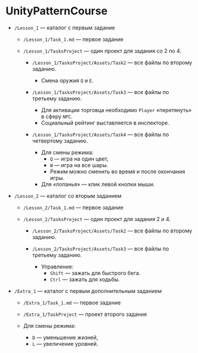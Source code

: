 # UnityPatternCourse

- `/Lesson_1` — каталог с первым задание

  - `/Lesson_1/Task_1.md` — первое задание

  - `/Lesson_1/TasksProject` — один проект для задания со 2 по 4.

     - `/Lesson_1/TasksProject/Assets/Task2` — все файлы по второму заданию.
       - Смена оружия `Q` и `E`.

     - `/Lesson_1/TasksProject/Assets/Task3` — все файлы по третьему заданию.
       - Для активации торговца необходимо `Player` «перетянуть» в сферу `NPC`.
       - Социальный рейтинг выставляется в инспекторе.

     - `/Lesson_1/TasksProject/Assets/Task4` — все файлы по четвертому заданию.
       - Для смены режима:
         - `Q` — игра на один цвет, 
         - `W` — игра на все шары.
         - Режим можно сменить во время и после окончания игры.
       - Для «лопанья» — клик левой кнопки мыши.

- `/Lesson_2` — каталог со вторым заданием

  - `/Lesson_2/Task_1.md` — первое задание

  - `/Lesson_2/TasksProject` — один проект для задания 2 и 4.

     - `/Lesson_2/TasksProject/Assets/Task2` — все файлы по второму заданию.
   
     - `/Lesson_2/TasksProject/Assets/Task3` — все файлы по третьему заданию.
       - Управление:
         - `Shift` — зажать для быстрого бега. 
         - `Ctrl` — зажать для ходьбы.

- `/Extra_1` — каталог с первым дополнительным заданием

  - `/Extra_1/Task_1.md` — первое задание

  - `/Extra_1/TaskProject` — проект второго задания

  - Для смены режима:

    - `D` — уменьшение жизней, 
    - `L` — увеличение уровней.
